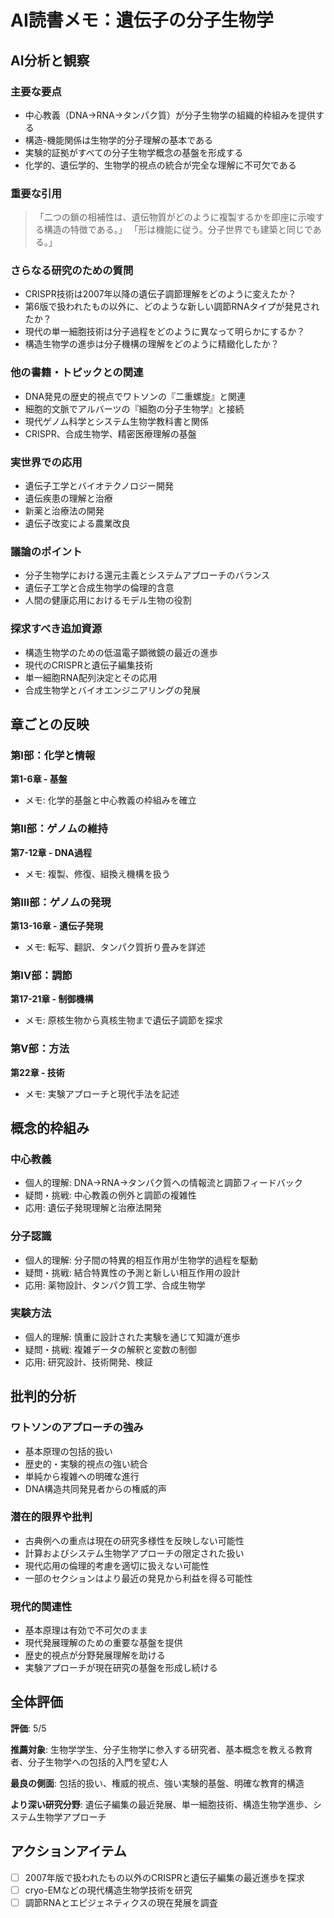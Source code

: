 # AI読書メモ：遺伝子の分子生物学

## AI分析と観察

### 主要な要点
- 中心教義（DNA→RNA→タンパク質）が分子生物学の組織的枠組みを提供する
- 構造-機能関係は生物学的分子理解の基本である
- 実験的証拠がすべての分子生物学概念の基盤を形成する
- 化学的、遺伝学的、生物学的視点の統合が完全な理解に不可欠である

### 重要な引用
> 「二つの鎖の相補性は、遺伝物質がどのように複製するかを即座に示唆する構造の特徴である。」
> 「形は機能に従う。分子世界でも建築と同じである。」

### さらなる研究のための質問
- CRISPR技術は2007年以降の遺伝子調節理解をどのように変えたか？
- 第6版で扱われたもの以外に、どのような新しい調節RNAタイプが発見されたか？
- 現代の単一細胞技術は分子過程をどのように異なって明らかにするか？
- 構造生物学の進歩は分子機構の理解をどのように精緻化したか？

### 他の書籍・トピックとの関連
- DNA発見の歴史的視点でワトソンの『二重螺旋』と関連
- 細胞的文脈でアルバーツの『細胞の分子生物学』と接続
- 現代ゲノム科学とシステム生物学教科書と関係
- CRISPR、合成生物学、精密医療理解の基盤

### 実世界での応用
- 遺伝子工学とバイオテクノロジー開発
- 遺伝疾患の理解と治療
- 新薬と治療法の開発
- 遺伝子改変による農業改良

### 議論のポイント
- 分子生物学における還元主義とシステムアプローチのバランス
- 遺伝子工学と合成生物学の倫理的含意
- 人間の健康応用におけるモデル生物の役割

### 探求すべき追加資源
- 構造生物学のための低温電子顕微鏡の最近の進歩
- 現代のCRISPRと遺伝子編集技術
- 単一細胞RNA配列決定とその応用
- 合成生物学とバイオエンジニアリングの発展

## 章ごとの反映

### 第I部：化学と情報
**第1-6章 - 基盤**
- メモ: 化学的基盤と中心教義の枠組みを確立

### 第II部：ゲノムの維持
**第7-12章 - DNA過程**
- メモ: 複製、修復、組換え機構を扱う

### 第III部：ゲノムの発現
**第13-16章 - 遺伝子発現**
- メモ: 転写、翻訳、タンパク質折り畳みを詳述

### 第IV部：調節
**第17-21章 - 制御機構**
- メモ: 原核生物から真核生物まで遺伝子調節を探求

### 第V部：方法
**第22章 - 技術**
- メモ: 実験アプローチと現代手法を記述

## 概念的枠組み

### 中心教義
- 個人的理解: DNA→RNA→タンパク質への情報流と調節フィードバック
- 疑問・挑戦: 中心教義の例外と調節の複雑性
- 応用: 遺伝子発現理解と治療法開発

### 分子認識
- 個人的理解: 分子間の特異的相互作用が生物学的過程を駆動
- 疑問・挑戦: 結合特異性の予測と新しい相互作用の設計
- 応用: 薬物設計、タンパク質工学、合成生物学

### 実験方法
- 個人的理解: 慎重に設計された実験を通じて知識が進歩
- 疑問・挑戦: 複雑データの解釈と変数の制御
- 応用: 研究設計、技術開発、検証

## 批判的分析

### ワトソンのアプローチの強み
- 基本原理の包括的扱い
- 歴史的・実験的視点の強い統合
- 単純から複雑への明確な進行
- DNA構造共同発見者からの権威的声

### 潜在的限界や批判
- 古典例への重点は現在の研究多様性を反映しない可能性
- 計算およびシステム生物学アプローチの限定された扱い
- 現代応用の倫理的考慮を適切に扱えない可能性
- 一部のセクションはより最近の発見から利益を得る可能性

### 現代的関連性
- 基本原理は有効で不可欠のまま
- 現代発展理解のための重要な基盤を提供
- 歴史的視点が分野発展理解を助ける
- 実験アプローチが現在研究の基盤を形成し続ける

## 全体評価
**評価**: 5/5

**推薦対象**: 生物学学生、分子生物学に参入する研究者、基本概念を教える教育者、分子生物学への包括的入門を望む人

**最良の側面**: 包括的扱い、権威的視点、強い実験的基盤、明確な教育的構造

**より深い研究分野**: 遺伝子編集の最近発展、単一細胞技術、構造生物学進歩、システム生物学アプローチ

## アクションアイテム
- [ ] 2007年版で扱われたもの以外のCRISPRと遺伝子編集の最近進歩を探求
- [ ] cryo-EMなどの現代構造生物学技術を研究
- [ ] 調節RNAとエピジェネティクスの現在発展を調査